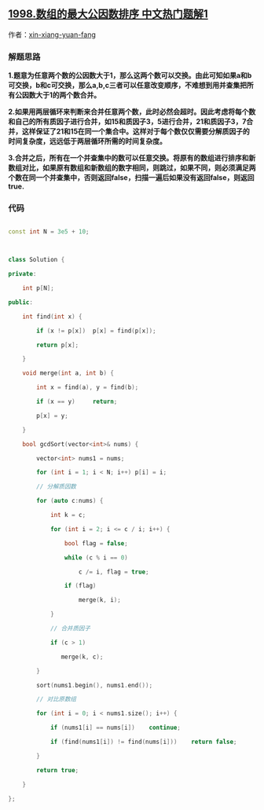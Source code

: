 ## [1998.数组的最大公因数排序 中文热门题解1](https://leetcode.cn/problems/gcd-sort-of-an-array/solutions/100000/bing-cha-ji-fen-jie-zhi-yin-shu-by-xin-x-ylsz)

作者：[xin-xiang-yuan-fang](https://leetcode.cn/u/xin-xiang-yuan-fang)
### 解题思路
**1.题意为任意两个数的公因数大于1，那么这两个数可以交换。由此可知如果a和b可交换，b和c可交换，那么a,b,c三者可以任意改变顺序，不难想到用并查集把所有公因数大于1的两个数合并。**

**2.如果用两层循环来判断来合并任意两个数，此时必然会超时。因此考虑将每个数和自己的所有质因子进行合并，如15和质因子3，5进行合并，21和质因子3，7合并，这样保证了21和15在同一个集合中。这样对于每个数仅仅需要分解质因子的时间复杂度，远远低于两层循环所需的时间复杂度。**

**3.合并之后，所有在一个并查集中的数可以任意交换。将原有的数组进行排序和新数组对比，如果原有数组和新数组的数字相同，则跳过，如果不同，则必须满足两个数在同一个并查集中，否则返回false，扫描一遍后如果没有返回false，则返回true.**
### 代码

```cpp
const int N = 3e5 + 10;

class Solution {
private:
    int p[N];
public:
    int find(int x) {
        if (x != p[x])  p[x] = find(p[x]);
        return p[x];
    }
    void merge(int a, int b) {
        int x = find(a), y = find(b);
        if (x == y)     return;
        p[x] = y;
    }
    bool gcdSort(vector<int>& nums) {
        vector<int> nums1 = nums;
        for (int i = 1; i < N; i++) p[i] = i;
        // 分解质因数
        for (auto c:nums) {
            int k = c;
            for (int i = 2; i <= c / i; i++) {
                bool flag = false;
                while (c % i == 0)
                    c /= i, flag = true;
                if (flag)
                    merge(k, i);
            }
            // 合并质因子
            if (c > 1)
               merge(k, c);
        }
        sort(nums1.begin(), nums1.end());
        // 对比原数组
        for (int i = 0; i < nums1.size(); i++) {
            if (nums1[i] == nums[i])    continue;
            if (find(nums1[i]) != find(nums[i]))    return false;
        }
        return true;
    }
};
```